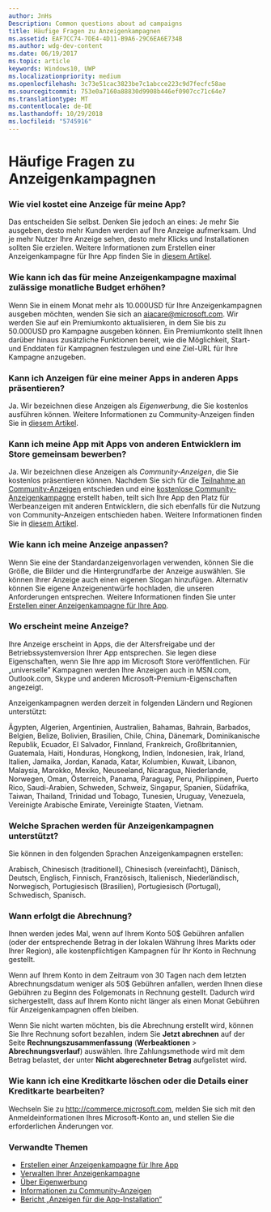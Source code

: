 ```yaml
---
author: JnHs
Description: Common questions about ad campaigns
title: Häufige Fragen zu Anzeigenkampagnen
ms.assetid: EAF7CC74-7DE4-4D11-B9A6-29C6EA6E734B
ms.author: wdg-dev-content
ms.date: 06/19/2017
ms.topic: article
keywords: Windows10, UWP
ms.localizationpriority: medium
ms.openlocfilehash: 3c73e51cac3823be7c1abcce223c9d7fecfc58ae
ms.sourcegitcommit: 753e0a7160a88830d9908b446ef0907cc71c64e7
ms.translationtype: MT
ms.contentlocale: de-DE
ms.lasthandoff: 10/29/2018
ms.locfileid: "5745916"
---
```

# <a name="common-questions-about-ad-campaigns"></a>Häufige Fragen zu Anzeigenkampagnen

### <a name="how-much-does-it-cost-to-run-an-ad-for-my-app"></a>Wie viel kostet eine Anzeige für meine App?

Das entscheiden Sie selbst. Denken Sie jedoch an eines: Je mehr Sie ausgeben, desto mehr Kunden werden auf Ihre Anzeige aufmerksam. Und je mehr Nutzer Ihre Anzeige sehen, desto mehr Klicks und Installationen sollten Sie erzielen. Weitere Informationen zum Erstellen einer Anzeigenkampagne für Ihre App finden Sie in [diesem Artikel](create-an-ad-campaign-for-your-app.md).

### <a name="how-can-i-increase-the-maximum-monthly-budget-amount-allowed-for-my-ad-campaign"></a>Wie kann ich das für meine Anzeigenkampagne maximal zulässige monatliche Budget erhöhen?

Wenn Sie in einem Monat mehr als 10.000USD für Ihre Anzeigenkampagnen ausgeben möchten, wenden Sie sich an [aiacare@microsoft.com](mailto:aiacare@microsoft.com). Wir werden Sie auf ein Premiumkonto aktualisieren, in dem Sie bis zu 50.000USD pro Kampagne ausgeben können. Ein Premiumkonto stellt Ihnen darüber hinaus zusätzliche Funktionen bereit, wie die Möglichkeit, Start- und Enddaten für Kampagnen festzulegen und eine Ziel-URL für Ihre Kampagne anzugeben.

### <a name="can-i-run-ads-for-one-of-my-apps-in-my-other-apps"></a>Kann ich Anzeigen für eine meiner Apps in anderen Apps präsentieren?

Ja. Wir bezeichnen diese Anzeigen als *Eigenwerbung*, die Sie kostenlos ausführen können. Weitere Informationen zu Community-Anzeigen finden Sie in [diesem Artikel](about-house-ads.md).

### <a name="can-i-cross-promote-my-app-with-apps-from-other-developers-in-the-store"></a>Kann ich meine App mit Apps von anderen Entwicklern im Store gemeinsam bewerben?

Ja. Wir bezeichnen diese Anzeigen als *Community-Anzeigen*, die Sie kostenlos präsentieren können. Nachdem Sie sich für die [Teilnahme an Community-Anzeigen](about-community-ads.md#opt-in-to-community-ads) entschieden und eine [kostenlose Community-Anzeigenkampagne](create-an-ad-campaign-for-your-app.md) erstellt haben, teilt sich Ihre App den Platz für Werbeanzeigen mit anderen Entwicklern, die sich ebenfalls für die Nutzung von Community-Anzeigen entschieden haben. Weitere Informationen finden Sie in [diesem Artikel](about-community-ads.md).

### <a name="how-can-i-customize-my-ad"></a>Wie kann ich meine Anzeige anpassen?

Wenn Sie eine der Standardanzeigenvorlagen verwenden, können Sie die Größe, die Bilder und die Hintergrundfarbe der Anzeige auswählen. Sie können Ihrer Anzeige auch einen eigenen Slogan hinzufügen. Alternativ können Sie eigene Anzeigenentwürfe hochladen, die unseren Anforderungen entsprechen. Weitere Informationen finden Sie unter [Erstellen einer Anzeigenkampagne für Ihre App](create-an-ad-campaign-for-your-app.md).

### <a name="where-will-my-ad-appear"></a>Wo erscheint meine Anzeige?

Ihre Anzeige erscheint in Apps, die der Altersfreigabe und der Betriebssystemversion Ihrer App entsprechen. Sie legen diese Eigenschaften, wenn Sie Ihre app im Microsoft Store veröffentlichen. Für „universelle” Kampagnen werden Ihre Anzeigen auch in MSN.com, Outlook.com, Skype und anderen Microsoft-Premium-Eigenschaften angezeigt.

Anzeigenkampagnen werden derzeit in folgenden Ländern und Regionen unterstützt:

Ägypten, Algerien, Argentinien, Australien, Bahamas, Bahrain, Barbados, Belgien, Belize, Bolivien, Brasilien, Chile, China, Dänemark, Dominikanische Republik, Ecuador, El Salvador, Finnland, Frankreich, Großbritannien, Guatemala, Haiti, Honduras, Hongkong, Indien, Indonesien, Irak, Irland, Italien, Jamaika, Jordan, Kanada, Katar, Kolumbien, Kuwait, Libanon, Malaysia, Marokko, Mexiko, Neuseeland, Nicaragua, Niederlande, Norwegen, Oman, Österreich, Panama, Paraguay, Peru, Philippinen, Puerto Rico, Saudi-Arabien, Schweden, Schweiz, Singapur, Spanien, Südafrika, Taiwan, Thailand, Trinidad und Tobago, Tunesien, Uruguay, Venezuela, Vereinigte Arabische Emirate, Vereinigte Staaten, Vietnam.

### <a name="what-languages-are-supported-for-ad-campaigns"></a>Welche Sprachen werden für Anzeigenkampagnen unterstützt?

Sie können in den folgenden Sprachen Anzeigenkampagnen erstellen:

Arabisch, Chinesisch (traditionell), Chinesisch (vereinfacht), Dänisch, Deutsch, Englisch, Finnisch, Französisch, Italienisch, Niederländisch, Norwegisch, Portugiesisch (Brasilien), Portugiesisch (Portugal), Schwedisch, Spanisch.

### <a name="when-will-i-be-billed"></a>Wann erfolgt die Abrechnung?

Ihnen werden jedes Mal, wenn auf Ihrem Konto 50$ Gebühren anfallen (oder der entsprechende Betrag in der lokalen Währung Ihres Markts oder Ihrer Region), alle kostenpflichtigen Kampagnen für Ihr Konto in Rechnung gestellt.

Wenn auf Ihrem Konto in dem Zeitraum von 30 Tagen nach dem letzten Abrechnungsdatum weniger als 50$ Gebühren anfallen, werden Ihnen diese Gebühren zu Beginn des Folgemonats in Rechnung gestellt. Dadurch wird sichergestellt, dass auf Ihrem Konto nicht länger als einen Monat Gebühren für Anzeigenkampagnen offen bleiben.

Wenn Sie nicht warten möchten, bis die Abrechnung erstellt wird, können Sie Ihre Rechnung sofort bezahlen, indem Sie **Jetzt abrechnen** auf der Seite **Rechnungszusammenfassung** (**Werbeaktionen** > **Abrechnungsverlauf**) auswählen. Ihre Zahlungsmethode wird mit dem Betrag belastet, der unter **Nicht abgerechneter Betrag** aufgelistet wird.

### <a name="how-do-i-delete-a-credit-card-or-edit-the-details-of-a-credit-card"></a>Wie kann ich eine Kreditkarte löschen oder die Details einer Kreditkarte bearbeiten?

Wechseln Sie zu <http://commerce.microsoft.com>, melden Sie sich mit den Anmeldeinformationen Ihres Microsoft-Konto an, und stellen Sie die erforderlichen Änderungen vor.

### <a name="related-topics"></a>Verwandte Themen

* [Erstellen einer Anzeigenkampagne für Ihre App](create-an-ad-campaign-for-your-app.md)
* [Verwalten Ihrer Anzeigenkampagne](managing-your-ad-campaign.md)
* [Über Eigenwerbung](about-house-ads.md)
* [Informationen zu Community-Anzeigen](about-community-ads.md)
* [Bericht „Anzeigen für die App-Installation“](app-install-ads-reports.md)
